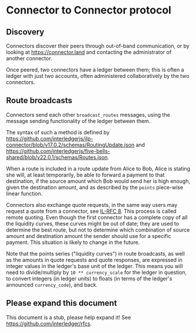 # Connector to Connector protocol

## Discovery

Connectors discover their peers through out-of-band communication, or by looking at https://connector.land and contacting the administrator of another connector.

Once peered, two connectors have a ledger between them; this is often a ledger with just two accounts, often administered collaboratively by the two connectors.

## Route broadcasts

Connectors send each other `broadcast_routes` messages, using the message sending functionality of the ledger between them.

The syntax of such a method is defined by https://github.com/interledgerjs/ilp-connector/blob/v17.0.2/schemas/RoutingUpdate.json and
 https://github.com/interledgerjs/five-bells-shared/blob/v22.0.1/schemas/Routes.json.

When a route is included in a route update from Alice to Bob, Alice is stating she will, at least temporarily, be able to forward a payment to that destination, if the
source amount which Bob would send her is high enough, given the destination amount, and as described by the `points` piece-wise linear function.

Connectors also exchange quote requests,
in the same way users may request a quote from a connector, see [IL-RFC 8](../0008-interledger-quoting-protocol/0008-interledger-quoting-protocol.md).
This process is called remote quoting. Even though the first connector has a complete copy of all the liquidity curves, these curves might be out of date; they are used
to determine the best route, but not to determine which combination of source amount and destination amount the sender should use for a specific payment.
This situation is likely to change in the future.

Note that the points series ("liquidity curves") in route broadcasts, as well as the
amounts in quote requests and quote responses, are expressed in integer values in the ledger's base unit of the ledger. This means you will need to divide/multiply
by `10 ** currency_scale` for the ledger in question, to convert integers (in ledger units) to floats (in terms of the ledger's announced `currency_code`), and back.

## Please expand this document

This document is a stub, please help expand it! See https://github.com/interledger/rfcs.
